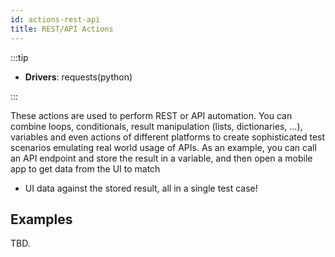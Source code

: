 ```yaml
---
id: actions-rest-api
title: REST/API Actions
---
```


:::tip

- **Drivers**: requests(python)

:::


These actions are used to perform REST or API automation. You can
combine loops, conditionals, result manipulation (lists, dictionaries,
...), variables and even actions of different platforms to create
sophisticated test scenarios emulating real world usage of APIs. As an
example, you can call an API endpoint and store the result in a
variable, and then open a mobile app to get data from the UI to match
- UI data against the stored result, all in a single test case!

## Examples

TBD.
